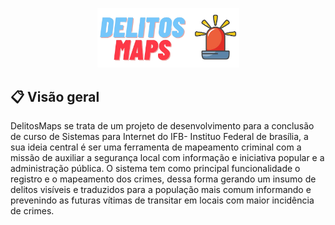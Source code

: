 <p align="center">
  <img src="delitosmaps-logoo.png" width="227" alt="Logo DelitosMaps" />
</p>

## 📋 Visão geral
DelitosMaps se trata de um projeto de desenvolvimento para a conclusão de curso de Sistemas para Internet do IFB- Instituo Federal de brasília, a sua ideia central é ser uma ferramenta  de mapeamento criminal com a missão de auxiliar a segurança local com informação e iniciativa popular e a administração pública.
O sistema tem como principal funcionalidade o registro e o mapeamento dos crimes, dessa forma gerando um insumo de delitos visíveis e traduzidos para a população mais comum informando e prevenindo as futuras vítimas de transitar em locais com maior incidência de crimes.
